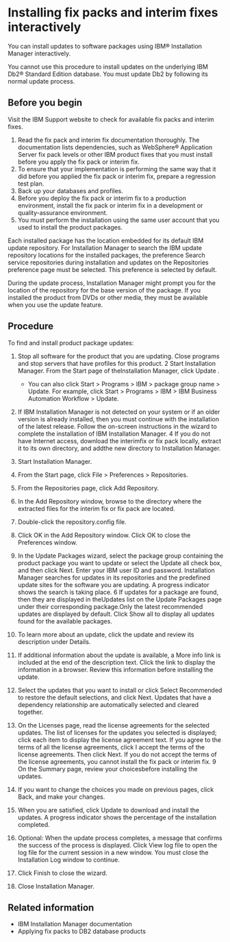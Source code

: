 # Installing fix packs and interim fixes interactively

You can install updates to software
packages using IBM® Installation
Manager interactively.

You cannot use this procedure to install updates on the
underlying IBM Db2® Standard
Edition database. You
must update Db2 by following its
normal update process.

## Before you begin

Visit the IBM
Support website to check for available fix packs and interim
fixes.

1. Read the fix pack and interim fix documentation thoroughly. The
documentation lists dependencies, such as WebSphere® Application Server fix pack levels
or other IBM product fixes that
you must install before you apply the fix pack or interim fix.
2. To ensure that your implementation is performing the same way
that it did before you applied the fix pack or interim fix, prepare
a regression test plan.
3. Back up your databases and profiles.
4. Before you deploy the fix pack or interim fix to a production
environment, install the fix pack or interim fix in a development
or quality-assurance environment.
5. You must perform the installation
using the same user account that you used to install the product packages.

Each installed package has the location embedded for
its default IBM update repository.
For Installation Manager to search the IBM update
repository locations for the installed packages, the preference Search
service repositories during installation and updates on
the Repositories preference page must be selected. This preference
is selected by default.

During the update process, Installation
Manager might prompt you for the location of the repository for the
base version of the package. If you installed the product from DVDs
or other media, they must be available when you use the update feature.

## Procedure

To find and install product package updates:

1. Stop
all software for the product that you are updating. Close
programs and stop servers that have profiles for this product.
2 Start Installation Manager. From the Start page of theInstallation Manager, click Update .
    - You can also click Start > Programs > IBM > package
group name > Update. For example, click Start > Programs > IBM > IBM Business Automation Workflow > Update.
3. If IBM Installation
Manager is not detected on your system or if an older version is already
installed, then you must continue with the installation of the latest
release. Follow the on-screen instructions in the wizard to complete
the installation of IBM Installation
Manager.
4 If you do not have Internet access, download the interimfix or fix pack locally, extract it to its own directory, and addthe new directory to Installation Manager.

1. Start Installation Manager.
2. From the Start page, click File > Preferences > Repositories.
3. From the Repositories page, click Add Repository.
4. In the Add Repository window, browse
to the directory where the extracted files for the interim fix or
fix pack are located.
5. Double-click the repository.config file.
6. Click OK in the Add
Repository window. Click OK to close
the Preferences window.
5. In the Update Packages wizard, select
the package group containing the product package you want to update
or select the Update all check box, and then
click Next. Enter your IBM user ID and password.
Installation Manager searches for updates in its repositories
and the predefined update sites for the software you are updating.
A progress indicator shows the search is taking place.
6 If updates for a package are found, then they are displayed in theUpdates list on the Update Packages page under their corresponding package.Only the latest recommended updates are displayed by default. Click Show all to display all updates found for the available packages.

1. To learn more about an update, click the update and review its description under
Details.
2. If additional information about the update is available, a More info
link is included at the end of the description text. Click the link to display the information in a
browser. Review this information before installing the update.
7. Select the updates that you want to install or click Select
Recommended to restore the default selections, and click Next.
Updates that have a dependency relationship are automatically selected
and cleared together.
8. On the Licenses page, read the license agreements for the selected
updates. The list of licenses for the updates you selected is displayed; click each item to display
the license agreement text. If you agree to the terms of all the license agreements, click
 I accept the terms of the license agreements. Then click
Next.
If you do not accept the terms of the license agreements, you cannot install the fix pack or
interim fix.
9 On the Summary page, review your choicesbefore installing the updates.

1. If you want to change the choices you made on previous
pages, click Back, and make your changes.
2. When you are satisfied, click Update to
download and install the updates. A progress indicator shows the percentage
of the installation completed.
10. Optional: 
When the update process completes, a message that confirms the success of the process is
displayed. Click View log file to open the log file for the current session
in a new window. You must close the Installation Log window to continue.
11. Click Finish to close the wizard.
12. Close Installation Manager.

## Related information

- IBM Installation Manager documentation
- Applying fix packs to DB2 database products
